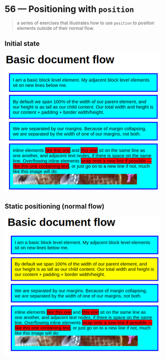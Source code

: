 # 56 &mdash; Positioning with `position`
> a series of exercises that illustrates how to use `position` to position elements outside of their normal flow.

## Initial state

![Initial state](docs/images/position_initial.png)

## Static positioning (normal flow)

![Static positioning](docs/images/position_static.png)